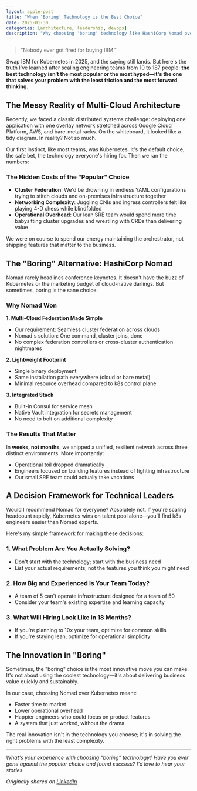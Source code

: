 ```yaml
---
layout: apple-post
title: "When 'Boring' Technology is the Best Choice"
date: 2025-01-30
categories: [architecture, leadership, devops]
description: "Why choosing 'boring' technology like HashiCorp Nomad over popular options like Kubernetes can be the most innovative decision for your business."
---
```


> "Nobody ever got fired for buying IBM."

Swap IBM for Kubernetes in 2025, and the saying still lands. But here's the truth I've learned after scaling engineering teams from 10 to 187 people: **the best technology isn't the most popular or the most hyped—it's the one that solves your problem with the least friction and the most forward thinking.**

## The Messy Reality of Multi-Cloud Architecture

Recently, we faced a classic distributed systems challenge: deploying one application with one overlay network stretched across Google Cloud Platform, AWS, and bare-metal racks. On the whiteboard, it looked like a tidy diagram. In reality? Not so much.

Our first instinct, like most teams, was Kubernetes. It's the default choice, the safe bet, the technology everyone's hiring for. Then we ran the numbers:

### The Hidden Costs of the "Popular" Choice

- **Cluster Federation**: We'd be drowning in endless YAML configurations trying to stitch clouds and on-premises infrastructure together
- **Networking Complexity**: Juggling CNIs and ingress controllers felt like playing 4-D chess while blindfolded
- **Operational Overhead**: Our lean SRE team would spend more time babysitting cluster upgrades and wrestling with CRDs than delivering value

We were on course to spend our energy maintaining the orchestrator, not shipping features that matter to the business.

## The "Boring" Alternative: HashiCorp Nomad

Nomad rarely headlines conference keynotes. It doesn't have the buzz of Kubernetes or the marketing budget of cloud-native darlings. But sometimes, boring is the sane choice.

### Why Nomad Won

**1. Multi-Cloud Federation Made Simple**
- Our requirement: Seamless cluster federation across clouds
- Nomad's solution: One command, cluster joins, done
- No complex federation controllers or cross-cluster authentication nightmares

**2. Lightweight Footprint**
- Single binary deployment
- Same installation path everywhere (cloud or bare metal)
- Minimal resource overhead compared to k8s control plane

**3. Integrated Stack**
- Built-in Consul for service mesh
- Native Vault integration for secrets management
- No need to bolt on additional complexity

### The Results That Matter

In **weeks, not months**, we shipped a unified, resilient network across three distinct environments. More importantly:
- Operational toil dropped dramatically
- Engineers focused on building features instead of fighting infrastructure
- Our small SRE team could actually take vacations

## A Decision Framework for Technical Leaders

Would I recommend Nomad for everyone? Absolutely not. If you're scaling headcount rapidly, Kubernetes wins on talent pool alone—you'll find k8s engineers easier than Nomad experts.

Here's my simple framework for making these decisions:

### 1. What Problem Are You Actually Solving?
- Don't start with the technology; start with the business need
- List your actual requirements, not the features you think you might need

### 2. How Big and Experienced Is Your Team Today?
- A team of 5 can't operate infrastructure designed for a team of 50
- Consider your team's existing expertise and learning capacity

### 3. What Will Hiring Look Like in 18 Months?
- If you're planning to 10x your team, optimize for common skills
- If you're staying lean, optimize for operational simplicity

## The Innovation in "Boring"

Sometimes, the "boring" choice is the most innovative move you can make. It's not about using the coolest technology—it's about delivering business value quickly and sustainably.

In our case, choosing Nomad over Kubernetes meant:
- Faster time to market
- Lower operational overhead
- Happier engineers who could focus on product features
- A system that just worked, without the drama

The real innovation isn't in the technology you choose; it's in solving the right problems with the least complexity.

---

*What's your experience with choosing "boring" technology? Have you ever gone against the popular choice and found success? I'd love to hear your stories.*

*Originally shared on [LinkedIn](https://linkedin.com/in/moorelloyd)*